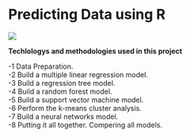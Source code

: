 # Predicting Data using R

<img src="https://s6.gifyu.com/images/R-data.gif" />


**Techlologys and methodologies used in this project**

-1 Data Preparation. <br>
-2 Build a multiple linear regression model.<br>
-3 Build a regression tree model.<br>
-4 Build a random forest model.<br>
-5 Build a support vector machine model.<br>
-6 Perform the k-means cluster analysis.<br>
-7 Build a neural networks model.<br>
-8 Putting it all together. Compering all models.<br>


